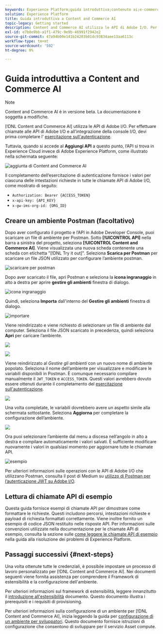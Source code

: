```yaml
---
keywords: Experience Platform;guida introduttiva;contenuto ai;e-commerce;contenuti e commerce ai
solution: Experience Platform
title: Guida introduttiva a Content and Commerce AI
topic-legacy: Getting started
description: Content and Commerce AI utilizza le API di Adobe I/O. Per effettuare chiamate alle API di Adobe I/O e all’integrazione della console I/O, devi prima completare l’esercitazione sull’autenticazione.
exl-id: e7b0e9bb-a1f1-479c-9e9b-46991f2942e2
source-git-commit: 47a94b00e141b24203b01dc93834aee13aa6113c
workflow-type: tm+mt
source-wordcount: '592'
ht-degree: 0%

---
```


# Guida introduttiva a Content and Commerce AI

>[!NOTE]
>
>Content and Commerce AI è in versione beta. La documentazione è soggetta a modifiche.

[!DNL Content and Commerce AI] utilizza le API di Adobe I/O. Per effettuare chiamate alle API di Adobe I/O e all’integrazione della console I/O, devi prima completare l’ [esercitazione sull&#39;autenticazione](https://www.adobe.com/go/platform-api-authentication-en).

Tuttavia, quando si accede al **Aggiungi API** a questo punto, l’API si trova in Experience Cloud invece di Adobe Experience Platform, come illustrato nella schermata seguente:

![aggiunta di Content and Commerce AI](./images/add-api.png)

Il completamento dell’esercitazione di autenticazione fornisce i valori per ciascuna delle intestazioni richieste in tutte le chiamate API di Adobe I/O, come mostrato di seguito:

- `Authorization: Bearer {ACCESS_TOKEN}`
- `x-api-key: {API_KEY}`
- `x-gw-ims-org-id: {ORG_ID}`

## Creare un ambiente Postman (facoltativo)

Dopo aver configurato il progetto e l’API in Adobe Developer Console, puoi scaricare un file di ambiente per Postman. Sotto **[!UICONTROL API]** nella barra a sinistra del progetto, seleziona **[!UICONTROL Content and Commerce AI]**. Viene visualizzata una nuova scheda contenente una scheda con etichetta &quot;[!DNL Try it out]&quot;. Seleziona **Scarica per Postman** per scaricare un file JSON utilizzato per configurare l’ambiente postman.

![scaricare per postman](./images/add-to-postman.png)

Dopo aver scaricato il file, apri Postman e seleziona la **icona ingranaggio** in alto a destra per aprire **gestire gli ambienti** finestra di dialogo.

![icona ingranaggio](./images/select-gear-icon.png)

Quindi, seleziona **Importa** dall&#39;interno del **Gestire gli ambienti** finestra di dialogo.

![importare](./images/import.png)

Viene reindirizzato e viene richiesto di selezionare un file di ambiente dal computer. Seleziona il file JSON scaricato in precedenza, quindi seleziona **Apri** per caricare l’ambiente.

![](./images/choose-your-file.png)

![](./images/click-open.png)

Viene reindirizzato al *Gestire gli ambienti* con un nuovo nome di ambiente popolato. Seleziona il nome dell’ambiente per visualizzare e modificare le variabili disponibili in Postman. È comunque necessario compilare manualmente il `JWT_TOKEN` e `ACCESS_TOKEN`. Questi valori avrebbero dovuto essere ottenuti durante il completamento del [esercitazione sull&#39;autenticazione](https://www.adobe.com/go/platform-api-authentication-en).

![](./images/re-direct.png)

Una volta completate, le variabili dovrebbero avere un aspetto simile alla schermata sottostante. Seleziona **Aggiorna** per completare la configurazione dell’ambiente.

![](./images/final-environment.png)

Ora puoi selezionare l’ambiente dal menu a discesa nell’angolo in alto a destra e compilare automaticamente i valori salvati. È sufficiente modificare nuovamente i valori in qualsiasi momento per aggiornare tutte le chiamate API.

![esempio](./images/select-environment.png)

Per ulteriori informazioni sulle operazioni con le API di Adobe I/O che utilizzano Postman, consulta il post di Medium su [utilizzo di Postman per l’autenticazione JWT su Adobe I/O](https://medium.com/adobetech/using-postman-for-jwt-authentication-on-adobe-i-o-7573428ffe7f).

## Lettura di chiamate API di esempio

Questa guida fornisce esempi di chiamate API per dimostrare come formattare le richieste. Questi includono percorsi, intestazioni richieste e payload di richiesta formattati correttamente. Viene inoltre fornito un esempio di codice JSON restituito nelle risposte API. Per informazioni sulle convenzioni utilizzate nella documentazione per le chiamate API di esempio, consulta la sezione sulle [come leggere le chiamate API di esempio](../../landing/troubleshooting.md) nella guida alla risoluzione dei problemi di Experience Platform.

## Passaggi successivi {#next-steps}

Una volta ottenute tutte le credenziali, è possibile impostare un processo di lavoro personalizzato per [!DNL Content and Commerce AI]. Nei documenti seguenti viene fornita assistenza per comprendere il Framework di estensibilità e la configurazione dell&#39;ambiente.

Per ulteriori informazioni sul framework di estensibilità, leggere innanzitutto il [introduzione all&#39;estensibilità](https://experienceleague.adobe.com/docs/asset-compute/using/extend/understand-extensibility.html) documento. Questo documento illustra i prerequisiti e i requisiti di provisioning.

Per ulteriori informazioni sulla configurazione di un ambiente per [!DNL Content and Commerce AI], inizia leggendo la guida per [configurazione di un ambiente per sviluppatori](https://experienceleague.adobe.com/docs/asset-compute/using/extend/setup-environment.html). Questo documento fornisce istruzioni di configurazione che consentono di sviluppare per il servizio Asset compute.
